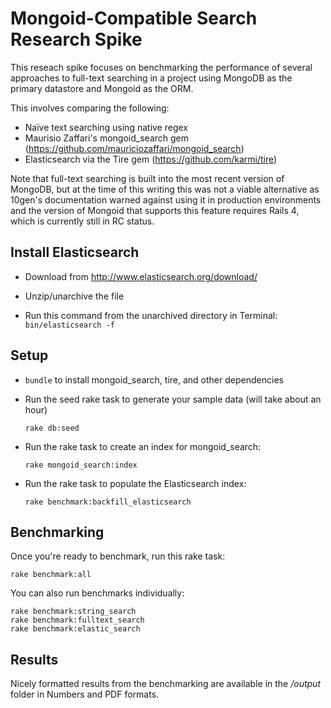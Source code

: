 Mongoid-Compatible Search Research Spike
========================================

This reseach spike focuses on benchmarking the performance of several approaches to full-text searching in a project using MongoDB as the primary datastore and Mongoid as the ORM.

This involves comparing the following:

  * Naïve text searching using native regex
  * Maurisio Zaffari's mongoid_search gem (https://github.com/mauriciozaffari/mongoid_search)
  * Elasticsearch via the Tire gem (https://github.com/karmi/tire)

Note that full-text searching is built into the most recent version of MongoDB, but at the time of this writing this was not a viable alternative as 10gen's documentation warned against using it in production environments and the version of Mongoid that supports this feature requires Rails 4, which is currently still in RC status.

Install Elasticsearch
---------------------

* Download from http://www.elasticsearch.org/download/

* Unzip/unarchive the file

* Run this command from the unarchived directory in Terminal: `bin/elasticsearch -f`

Setup
-----

* `bundle` to install mongoid_search, tire, and other dependencies

* Run the seed rake task to generate your sample data (will take about an hour)

    `rake db:seed`

* Run the rake task to create an index for mongoid_search:

    `rake mongoid_search:index`

* Run the rake task to populate the Elasticsearch index:

    `rake benchmark:backfill_elasticsearch`

Benchmarking
------------

Once you're ready to benchmark, run this rake task:

    rake benchmark:all

You can also run benchmarks individually:

    rake benchmark:string_search
    rake benchmark:fulltext_search
    rake benchmark:elastic_search

Results
-------

Nicely formatted results from the benchmarking are available in the _/output_ folder in Numbers and PDF formats.


